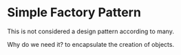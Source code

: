 # Simple Factory Pattern

This is not considered a design pattern according to many.

Why do we need it?
to encapsulate the creation of objects.
